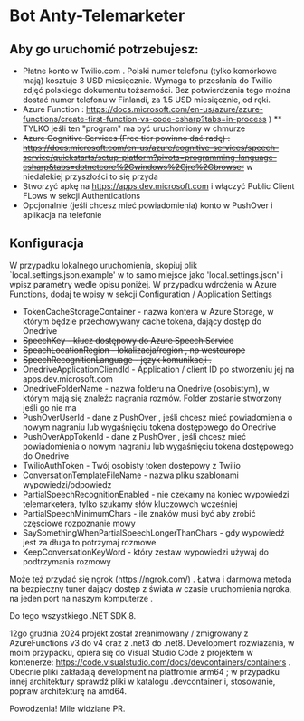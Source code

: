 # Bot Anty-Telemarketer

## Aby go uruchomić potrzebujesz:
* Płatne konto w Twilio.com . Polski numer telefonu (tylko komórkowe mają) kosztuje 3 USD miesięcznie. Wymaga to przesłania do Twilio zdjęć polskiego dokumentu tożsamości. Bez potwierdzenia tego można dostać numer telefonu w Finlandi, za 1.5 USD miesięcznie, od ręki.
* Azure Function : https://docs.microsoft.com/en-us/azure/azure-functions/create-first-function-vs-code-csharp?tabs=in-process )
** TYLKO jeśli ten "program" ma być uruchomiony w chmurze
* ~~Azure Cognitive Services (Free tier powinno dać radę) : https://docs.microsoft.com/en-us/azure/cognitive-services/speech-service/quickstarts/setup-platform?pivots=programming-language-csharp&tabs=dotnetcore%2Cwindows%2Cjre%2Cbrowser~~ w niedalekiej przyszłości to się przyda
* Stworzyć apkę na https://apps.dev.microsoft.com i włączyć Public Client FLows w sekcji Authentications
* Opcjonalnie (jeśli chcesz mieć powiadomienia) konto w PushOver i aplikacja na telefonie

## Konfiguracja
W przypadku lokalnego uruchomienia, skopiuj plik `local.settings.json.example' w to samo miejsce jako 'local.settings.json' i wpisz parametry wedle opisu poniżej.
W przypadku wdrożenia w Azure Functions, dodaj te wpisy w sekcji Configuration / Application Settings

* TokenCacheStorageContainer - nazwa kontera w Azure Storage, w którym będzie przechowywany cache tokena, dający dostęp do Onedrive
* ~~SpeechKey - klucz dostępowy do Azure Speech Service~~
* ~~SpeachLocationRegion - lokalizacja/region , np westeurope~~
* ~~SpeechRecognitionLanguage - język komunikacji .~~
* OnedriveApplicationCliendId - Application / client ID po stworzeniu jej na apps.dev.microsoft.com
* OnedriveFolderName - nazwa folderu na Onedrive (osobistym), w którym mają się znaleźc nagrania rozmów. Folder zostanie stworzony jeśli go nie ma
* PushOverUserId - dane z PushOver , jeśli chcesz mieć powiadomienia o nowym nagraniu lub wygaśnięciu tokena dostępowego do Onedrive
* PushOverAppTokenId - dane z PushOver , jeśli chcesz mieć powiadomienia o nowym nagraniu lub wygaśnięciu tokena dostępowego do Onedrive
* TwilioAuthToken - Twój osobisty token dostepowy z Twilio
* ConversationTemplateFileName - nazwa pliku szablonami wypowiedzi/odpowiedz
* PartialSpeechRecognitionEnabled - nie czekamy na koniec wypowiedzi telemarketera, tylko szukamy słów kluczowych wcześniej
* PartialSpeechMinimumChars - ile znaków musi być aby zrobić częsciowe rozpoznanie mowy
* SaySomethingWhenPartialSpeechLongerThanChars - gdy wypowiedź jest za długa to potrzymaj rozmowe
* KeepConversationKeyWord - który zestaw wypowiedzi używaj do podtrzymania rozmowy

Może też przydać się ngrok (https://ngrok.com/) . Łatwa i darmowa metoda na bezpieczny tuner dający dostęp z świata w czasie uruchomienia ngroka, na jeden port na naszym komputerze .

Do tego wszystkiego .NET SDK 8.

12go grudnia 2024 projekt został zreanimowany / zmigrowany z AzureFunctions v3 do v4 oraz z .net3 do .net8.
Development rozwiazania, w moim przypadku, opiera się do Visual Studio Code z projektem w kontenerze: https://code.visualstudio.com/docs/devcontainers/containers . Obecnie pliki zakładają development na platfromie arm64 ; w przypadku innej architektury sprawdź pliki w katalogu .devcontainer i, stosowanie, popraw architekturę na amd64.

Powodzenia!
Mile widziane PR.

